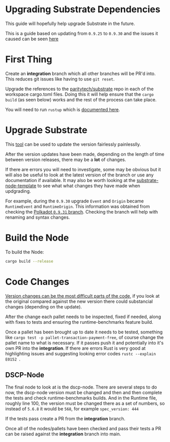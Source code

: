 # Upgrading Substrate Dependencies

This guide will hopefully help upgrade Substrate in the future.

This is a guide based on updating from `0.9.25` to `0.9.30` and the issues it caused can be seen [here](https://github.com/digicatapult/dscp-node/pull/91/files)

# First Thing

Create an **integration** branch which all other branches will be PR'd into. This reduces git issues like having to use `git reset`.

Upgrade the references to the [paritytech/substrate](https://github.com/paritytech/substrate) repo in each of the workspace cargo.toml files. Doing this it will help ensure that the `cargo build` (as seen below) works and the rest of the process can take place.

You will need to run `rustup` which is [documented here](https://github.com/digicatapult/dscp-node/blob/main/README.md).

# Upgrade Substrate

This [tool](https://crates.io/crates/diener) can be used to update the version fairlessly painlesslly.

After the version updates have been made, depending on the length of time between version releases, there may be a **lot** of changes.

If there are errors you will need to investigate, some may be obvious but it will also be useful to look at the latest version of the branch or use any documentation if available. It may also be worth looking at the [substrate-node-template](https://github.com/substrate-developer-hub/substrate-node-template) to see what what changes they have made when updgrading.

For example, during the `0.9.30` upgrade `Event` and `Origin` became `RuntimeEvent` and
`RuntimeOrigin`. This information was
obtained from checking the [Polkadot `0.9.31` branch](https://github.com/paritytech/substrate/tree/polkadot-v0.9.31). Checking the branch will help with renaming and syntax changes.

# Build the Node

To build the Node:

```bash
cargo build --release
```

# Code Changes

[Version changes can be the most difficult parts of the code](https://github.com/digicatapult/dscp-node/pull/91/files#diff-6d40c1b90e071cdb5271cce23374b2ecae20ab264980fda18a4d4d4c290efca1), if you look at the original compared against the new version there could substancial changes (depending on the update).

After the change each pallet needs to be inspected, fixed if needed, along with fixes to tests and ensuring the runtime-benchmarks feature build.

Once a pallet has been brought up to date it needs to be tested, something like `cargo test -p pallet-transaction-payment-free`, of course change the pallet name to what is necessary. If it passes push it and potentially into it's own PR into the **integration**. If there are errors Rust is very good at highlighting issues and suggesting looking error codes `rustc --explain E0152 `.

## DSCP-Node

The final node to look at is the dscp-node. There are several steps to do now, the dscp-node version must be changed and then and then complete the tests and check runtime-benchmarks builds. And in the Runtime file, roughly line 100, the version must be changed there as a set of numbers, so instead of `5.6.8` it would be `568`, for example `spec_version: 444`

If the tests pass create a PR from the **integration** branch.

Once all of the nodes/pallets have been checked and pass their tests a PR can be raised against the **integration** branch into main.
